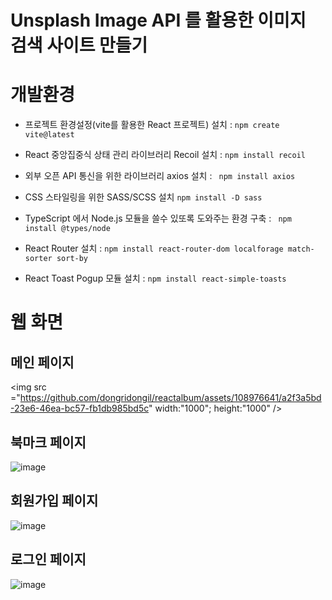 # Unsplash Image API 를 활용한 이미지 검색 사이트 만들기

# 개발환경

* 프로젝트 환경설정(vite를 활용한 React 프로젝트) 설치 : `npm create vite@latest` <br />

*  React 중앙집중식 상태 관리 라이브러리 Recoil 설치 : `npm install recoil` <br />

*  외부 오픈 API 통신을 위한 라이브러리 axios 설치 : ` npm install axios` <br />

*  CSS 스타일링을 위한 SASS/SCSS 설치 `npm install -D sass` <br />

*  TypeScript 에서 Node.js 모듈을 쓸수 있또록 도와주는 환경 구축 : ` npm install @types/node` <br />

*  React Router 설치 : `npm install react-router-dom localforage match-sorter sort-by` <br />

*  React Toast Pogup 모듈 설치 : `npm install react-simple-toasts` <br />


# 웹 화면

## 메인 페이지
<img src ="https://github.com/dongridongil/reactalbum/assets/108976641/a2f3a5bd-23e6-46ea-bc57-fb1db985bd5c" width:"1000"; height:"1000" />

## 북마크 페이지
![image](https://github.com/dongridongil/reactalbum/assets/108976641/56ea5b21-e28f-4243-9bb1-29f00d370986)

## 회원가입 페이지
![image](https://github.com/dongridongil/reactalbum/assets/108976641/c9f6f7d5-155e-4eea-85cd-d2ccd84501dd)

## 로그인 페이지
![image](https://github.com/dongridongil/reactalbum/assets/108976641/cc3ea740-4e7f-4539-afb0-32915778f112)

